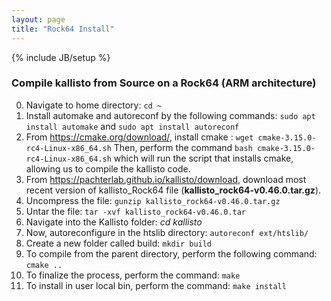 ```yaml
---
layout: page
title: "Rock64 Install"
---
```


{% include JB/setup %}

### Compile kallisto from Source on a Rock64 (ARM architecture)

0. Navigate to home directory: `cd ~`
1. Install automake and autoreconf by the following commands: `sudo apt install automake` and `sudo apt install autoreconf`
2. From https://cmake.org/download/, install cmake : `wget cmake-3.15.0-rc4-Linux-x86_64.sh`
Then, perform the command  `bash cmake-3.15.0-rc4-Linux-x86_64.sh` which will run the script that installs cmake, allowing us to compile the kallisto code.
3. From https://pachterlab.github.io/kallisto/download, download most recent version of kallisto_Rock64 file (**kallisto_rock64-v0.46.0.tar.gz**).
4. Uncompress the file: `gunzip kallisto_rock64-v0.46.0.tar.gz`
5. Untar the file: `tar -xvf kallisto_rock64-v0.46.0.tar`
6. Navigate into the Kallisto folder: *cd kallisto*
7. Now, autoreconfigure in the htslib directory: `autoreconf ext/htslib/`
8. Create a new folder called build: `mkdir build`
9. To compile from the parent directory, perform the following command: `cmake ..`
10. To finalize the process, perform the command: `make`
11. To install in user local bin, perform the command: `make install`

